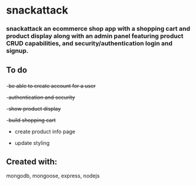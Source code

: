 # snackattack

### snackattack an ecommerce shop app with a shopping cart and product display along with an admin panel featuring product CRUD capabilities, and  security/authentication login and signup.

## To do
###
-~~be able to create account for a user~~

-~~authentication and security~~

-~~show product display~~

-~~build shopping cart~~

- create product info page

- update styling



## Created with:
mongodb, mongoose, express, nodejs